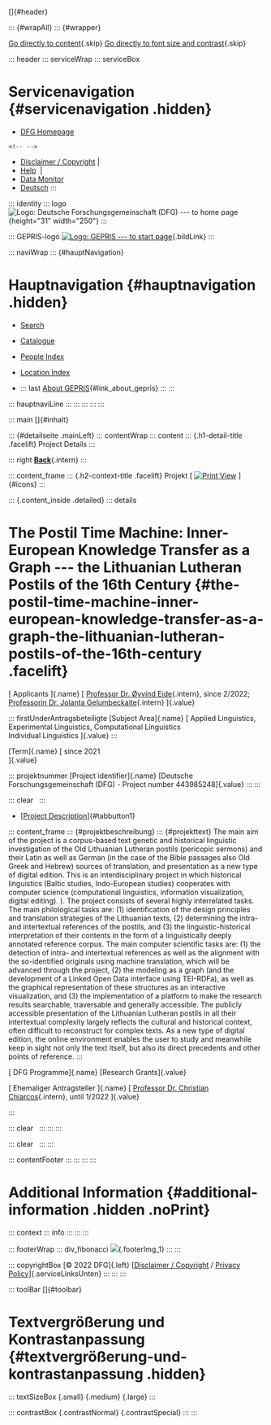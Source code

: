 []{#header}

::: {#wrapAll}
::: {#wrapper}
<div>

[Go directly to content](#inhalt){.skip} [Go directly to font size and
contrast](#toolbar){.skip}

</div>

::: header
::: serviceWrap
::: serviceBox
# Servicenavigation {#servicenavigation .hidden}

-   [DFG Homepage](http://www.dfg.de "Link to DFG website")

```{=html}
<!-- -->
```
-   [Disclaimer /
    Copyright](/gepris/OCTOPUS?task=showContact "Disclaimer / Copyright") \|
-   [Help](/gepris/OCTOPUS?task=showSearchHelp "Help")  \|
-   [Data Monitor](/gepris/OCTOPUS?task=showMonitor "Data Monitor") 
-   [Deutsch](/gepris/projekt/443985248?language=de "Language")
:::

::: identity
::: logo
![Logo: Deutsche Forschungsgemeinschaft (DFG) --- to home
page](/gepris/images/dfg_logo.gif){height="31" width="250"}
:::

::: GEPRIS-logo
[![Logo: GEPRIS --- to start
page](/gepris/images/GEPRIS_Logo.png)](/gepris "Logo: GEPRIS — to start page"){.bildLink}
:::

::: naviWrap
::: {#hauptNavigation}
# Hauptnavigation {#hauptnavigation .hidden}

-   <div>

    [Search](/gepris/OCTOPUS?task=showSearchSimple)

    </div>

-   <div>

    [Catalogue](/gepris/OCTOPUS?task=showKatalog)

    </div>

-   <div>

    [People Index](/gepris/OCTOPUS?task=browsePersonIndex)

    </div>

-   <div>

    [Location Index](/gepris/OCTOPUS?task=browseOrtsindex)

    </div>

-   ::: last
    [About GEPRIS](/gepris/OCTOPUS?task=showAbout){#link_about_gepris}
    :::
:::

::: hauptnaviLine
:::
:::
:::
:::
:::

::: main
[]{#inhalt}

::: {#detailseite .mainLeft}
::: contentWrap
::: content
::: {.h1-detail-title .facelift}
Project Details
:::

::: right
[**Back**](/gepris/OCTOPUS){.intern}
:::

::: content_frame
::: {.h2-context-title .facelift}
Projekt [ [![Print
View](/gepris/images/iconPrint.gif)](/gepris/projekt/443985248?displayMode=print&language=en "Open print view")
]{#icons}
:::

::: {.content_inside .detailed}
::: details
# The Postil Time Machine: Inner-European Knowledge Transfer as a Graph --- the Lithuanian Lutheran Postils of the 16th Century {#the-postil-time-machine-inner-european-knowledge-transfer-as-a-graph-the-lithuanian-lutheran-postils-of-the-16th-century .facelift}

<div>

[ Applicants ]{.name} [ [Professor Dr. Øyvind
Eide](/gepris/person/392653696){.intern}, since 2/2022; [Professorin Dr.
Jolanta Gelumbeckaite](/gepris/person/140377792){.intern} ]{.value}

</div>

::: firstUnderAntragsbeteiligte
[Subject Area]{.name} [ Applied Linguistics, Experimental Linguistics,
Computational Linguistics\
Individual Linguistics ]{.value}
:::

<div>

[Term]{.name} [ since 2021\
]{.value}

</div>

::: projektnummer
[Project identifier]{.name} [Deutsche Forschungsgemeinschaft (DFG) -
Project number 443985248]{.value}
:::
:::

::: clear
 
:::

-   [[Project Description](/gepris/projekt/443985248)]{#tabbutton1}

::: content_frame
::: {#projektbeschreibung}
::: {#projekttext}
The main aim of the project is a corpus-based text genetic and
historical linguistic investigation of the Old Lithuanian Lutheran
postils (pericopic sermons) and their Latin as well as German (in the
case of the Bible passages also Old Greek and Hebrew) sources of
translation, and presentation as a new type of digital edition. This is
an interdisciplinary project in which historical linguistics (Baltic
studies, Indo-European studies) cooperates with computer science
(computational linguistics, information visualization, digital editing).
). The project consists of several highly interrelated tasks. The main
philological tasks are: (1) identification of the design principles and
translation strategies of the Lithuanian texts, (2) determining the
intra- and intertextual references of the postils, and (3) the
linguistic-historical interpretation of their contents in the form of a
linguistically deeply annotated reference corpus. The main computer
scientific tasks are: (1) the detection of intra- and intertextual
references as well as the alignment with the so-identified originals
using machine translation, which will be advanced through the project,
(2) the modeling as a graph (and the development of a Linked Open Data
interface using TEI-RDFa), as well as the graphical representation of
these structures as an interactive visualization, and (3) the
implementation of a platform to make the research results searchable,
traversable and generally accessible. The publicly accessible
presentation of the Lithuanian Lutheran postils in all their
intertextual complexity largely reflects the cultural and historical
context, often difficult to reconstruct for complex texts. As a new type
of digital edition, the online environment enables the user to study and
meanwhile keep in sight not only the text itself, but also its direct
precedents and other points of reference.
:::

<div>

[ DFG Programme]{.name} [Research Grants]{.value}

</div>

<div>

[ Ehemaliger Antragsteller ]{.name} [ [Professor Dr. Christian
Chiarcos](/gepris/person/252936352){.intern}, until 1/2022 ]{.value}

</div>
:::

::: clear
 
:::
:::
:::

::: clear
 
:::
:::

::: contentFooter
:::
:::
:::
:::

# Additional Information {#additional-information .hidden .noPrint}

::: context
::: info
:::
:::
:::

::: footerWrap
::: div_fibonacci
![](/gepris/images/fibonacci_footer.gif){.footerImg_1}
:::
:::

::: copyrightBox
[© 2022 DFG]{.left} [[Disclaimer /
Copyright](/gepris/OCTOPUS?task=showContact "Disclaimer / Copyright") /
[Privacy
Policy](/gepris/OCTOPUS?task=showPrivacyPolicy "Privacy Policy")]{.serviceLinksUnten}
:::
:::
:::

::: toolBar
[]{#toolbar}

# Textvergrößerung und Kontrastanpassung {#textvergrößerung-und-kontrastanpassung .hidden}

::: textSizeBox
[](/gepris/projekt/443985248?fontSize=0&language=en "Text size small"){.small}
[](/gepris/projekt/443985248?fontSize=1&language=en "Text size medium"){.medium}
[](/gepris/projekt/443985248?fontSize=2&language=en "Text size large"){.large}
:::

::: contrastBox
[](/gepris/projekt/443985248?contrast=0&language=en "Decrease contrast"){.contrastNormal}
[](/gepris/projekt/443985248?contrast=1&language=en "Increase contrast"){.contrastSpecial}
:::
:::

